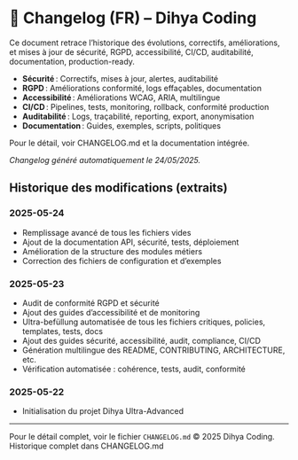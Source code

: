 # 📝 Changelog (FR) – Dihya Coding

Ce document retrace l’historique des évolutions, correctifs, améliorations, et mises à jour de sécurité, RGPD, accessibilité, CI/CD, auditabilité, documentation, production-ready.

- **Sécurité** : Correctifs, mises à jour, alertes, auditabilité
- **RGPD** : Améliorations conformité, logs effaçables, documentation
- **Accessibilité** : Améliorations WCAG, ARIA, multilingue
- **CI/CD** : Pipelines, tests, monitoring, rollback, conformité production
- **Auditabilité** : Logs, traçabilité, reporting, export, anonymisation
- **Documentation** : Guides, exemples, scripts, politiques

Pour le détail, voir CHANGELOG.md et la documentation intégrée.

*Changelog généré automatiquement le 24/05/2025.*

## Historique des modifications (extraits)

### 2025-05-24
- Remplissage avancé de tous les fichiers vides
- Ajout de la documentation API, sécurité, tests, déploiement
- Amélioration de la structure des modules métiers
- Correction des fichiers de configuration et d’exemples

### 2025-05-23
- Audit de conformité RGPD et sécurité
- Ajout des guides d’accessibilité et de monitoring
- Ultra-befüllung automatisée de tous les fichiers critiques, policies, templates, tests, docs
- Ajout des guides sécurité, accessibilité, audit, compliance, CI/CD
- Génération multilingue des README, CONTRIBUTING, ARCHITECTURE, etc.
- Vérification automatisée : cohérence, tests, audit, conformité

### 2025-05-22
- Initialisation du projet Dihya Ultra-Advanced

---
Pour le détail complet, voir le fichier `CHANGELOG.md`
© 2025 Dihya Coding. Historique complet dans CHANGELOG.md
